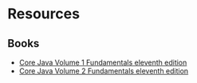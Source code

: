 # Resources

## Books
 - [Core Java Volume 1 Fundamentals eleventh edition](https://github.com/KKBUGHUNTER/JAVA/blob/main/resources/Core%20Java%20Volume%201%20Fundamentals%20eleventh%20edition.pdf)
 - [Core Java Volume 2 Fundamentals eleventh edition](https://github.com/KKBUGHUNTER/JAVA/blob/main/resources/Core%20Java%20Volume%202%20Fundamentals%20eleventh%20edition.pdf)


